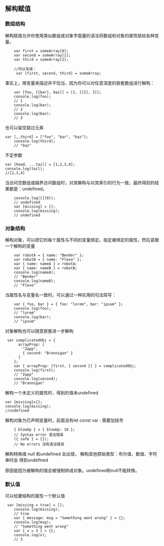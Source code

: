 ## 解构赋值

### 数组结构

解构赋值允许你使用类似数组或对象字面量的语法将数组和对象的属性赋给各种变量。

```
    var first = someArray[0];
    var second = someArray[1];
    var third = someArray[2];
    
    //可以写成：
     var [first, second, third] = someArray;
```

事实上，用变量来描述并不恰当，因为你可以对任意深度的嵌套数组进行解构：

```
    var [foo, [[bar], baz]] = [1, [[2], 3]];
    console.log(foo);
    // 1
    console.log(bar);
    // 2
    console.log(baz);
    // 3
```

也可以留空跳过元素 

```
var [,,third] = ["foo", "bar", "baz"];
    console.log(third);
    // "baz"
```

不定参数

```
var [head, ...tail] = [1,2,3,4];
console.log(tail);
//[2,3,4]
```

当访问空数组或越界访问数组时，对其解构与对其索引的行为一致，最终得到的结果都是：undefined。

```
    console.log([][0]);
    // undefined
    var [missing] = [];
    console.log(missing);
	// undefined
```

### 对象结构

解构对象，可以把它的每个属性与不同的变量绑定。指定被绑定的属性，然后紧跟一个解构的变量

```
    var robotA = { name: "Bender" };
    var robotB = { name: "Flexo" };
    var { name: nameA } = robotA;
    var { name: nameB } = robotB;
    console.log(nameA);
    // "Bender"
    console.log(nameB);
    // "Flexo"
```

当属性名与变量名一致时，可以通过一种实用的句法简写：

```
    var { foo, bar } = { foo: "lorem", bar: "ipsum" };
    console.log(foo);
    // "lorem"
    console.log(bar);
    // "ipsum"
```

对象解构也可以随意嵌套进一步解构

```
 var complicatedObj = {
      arrayProp: [
        "Zapp",
        { second: "Brannigan" }
      ]
    };
    var { arrayProp: [first, { second }] } = complicatedObj;
    console.log(first);
    // "Zapp"
    console.log(second);
    // "Brannigan"
```

解构一个未定义的属性时，得到的值未undefined

```
var {missing}={};
console.log(missing);
//undefined
```
解构对象为已声明变量时，前面没有let const var : 需要加括号

```
    { blowUp } = { blowUp: 10 };
    // Syntax error 语法错误
    ({ safe } = {});
    // No errors 没有语法错误
```

解构特殊值 null 和undefined 会出错， 解构其他原始类型：布尔值、数值、字符串时会 得到undefined

原因是因为被解构的值会被强制转成对象。undefined和null不能转换。

### 默认值

可以给要结构的属性一个默认值

```
 var [missing = true] = [];
    console.log(missing);
    // true
    var { message: msg = "Something went wrong" } = {};
    console.log(msg);
    // "Something went wrong"
    var { x = 3 } = {};
    console.log(x);
    // 3
```